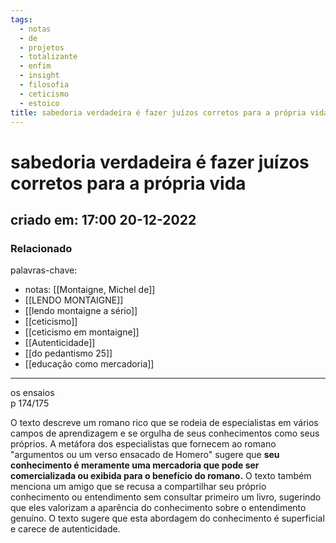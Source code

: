 ```yaml
---
tags:
  - notas
  - de
  - projetos
  - totalizante
  - enfim
  - insight
  - filosofia
  - ceticismo
  - estoico
title: sabedoria verdadeira é fazer juízos corretos para a própria vida
---
```


# sabedoria verdadeira é fazer juízos corretos para a própria vida

## criado em: 17:00 20-12-2022

### Relacionado

palavras-chave:

- notas: [[Montaigne, Michel de]]
- [[LENDO MONTAIGNE]]
- [[lendo montaigne a sério]]
- [[ceticismo]]
- [[ceticismo em montaigne]]
- [[Autenticidade]]
- [[do pedantismo 25]]
- [[educação como mercadoria]]
---

os ensaios  
p 174/175

O texto descreve um romano rico que se rodeia de especialistas em vários campos de aprendizagem e se orgulha de seus conhecimentos como seus próprios. A metáfora dos especialistas que fornecem ao romano "argumentos ou um verso ensacado de Homero" sugere que **seu conhecimento é meramente uma mercadoria que pode ser comercializada ou exibida para o benefício do romano.** O texto também menciona um amigo que se recusa a compartilhar seu próprio conhecimento ou entendimento sem consultar primeiro um livro, sugerindo que eles valorizam a aparência do conhecimento sobre o entendimento genuíno. O texto sugere que esta abordagem do conhecimento é superficial e carece de autenticidade.
